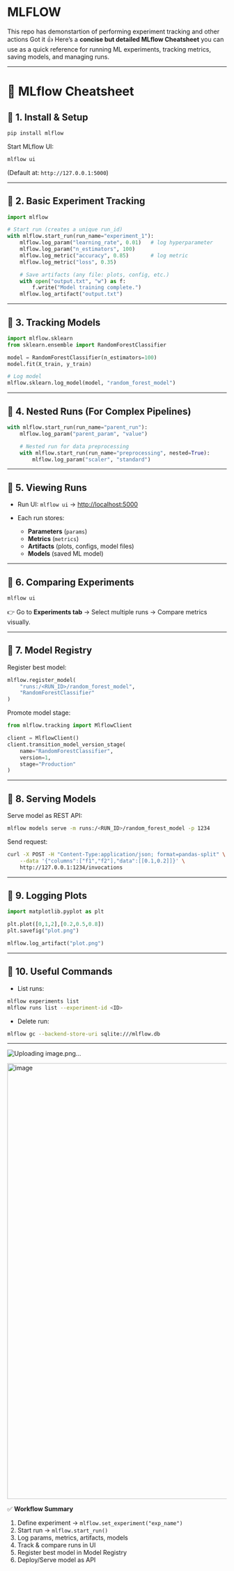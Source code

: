 # MLFLOW
This repo has demonstartion of performing experiment tracking and other actions
Got it 👍
Here’s a **concise but detailed MLflow Cheatsheet** you can use as a quick reference for running ML experiments, tracking metrics, saving models, and managing runs.

---

# 🧾 MLflow Cheatsheet

## 🔹 1. Install & Setup

```bash
pip install mlflow
```

Start MLflow UI:

```bash
mlflow ui
```

(Default at: `http://127.0.0.1:5000`)

---

## 🔹 2. Basic Experiment Tracking

```python
import mlflow

# Start run (creates a unique run_id)
with mlflow.start_run(run_name="experiment_1"):
    mlflow.log_param("learning_rate", 0.01)   # log hyperparameter
    mlflow.log_param("n_estimators", 100)
    mlflow.log_metric("accuracy", 0.85)       # log metric
    mlflow.log_metric("loss", 0.35)

    # Save artifacts (any file: plots, config, etc.)
    with open("output.txt", "w") as f:
        f.write("Model training complete.")
    mlflow.log_artifact("output.txt")
```

---

## 🔹 3. Tracking Models

```python
import mlflow.sklearn
from sklearn.ensemble import RandomForestClassifier

model = RandomForestClassifier(n_estimators=100)
model.fit(X_train, y_train)

# Log model
mlflow.sklearn.log_model(model, "random_forest_model")
```

---

## 🔹 4. Nested Runs (For Complex Pipelines)

```python
with mlflow.start_run(run_name="parent_run"):
    mlflow.log_param("parent_param", "value")

    # Nested run for data preprocessing
    with mlflow.start_run(run_name="preprocessing", nested=True):
        mlflow.log_param("scaler", "standard")
```

---

## 🔹 5. Viewing Runs

* Run UI: `mlflow ui` → [http://localhost:5000](http://localhost:5000)
* Each run stores:

  * **Parameters** (`params`)
  * **Metrics** (`metrics`)
  * **Artifacts** (plots, configs, model files)
  * **Models** (saved ML model)

---

## 🔹 6. Comparing Experiments

```bash
mlflow ui
```

👉 Go to **Experiments tab** → Select multiple runs → Compare metrics visually.

---

## 🔹 7. Model Registry

Register best model:

```python
mlflow.register_model(
    "runs:/<RUN_ID>/random_forest_model",
    "RandomForestClassifier"
)
```

Promote model stage:

```python
from mlflow.tracking import MlflowClient

client = MlflowClient()
client.transition_model_version_stage(
    name="RandomForestClassifier",
    version=1,
    stage="Production"
)
```

---

## 🔹 8. Serving Models

Serve model as REST API:

```bash
mlflow models serve -m runs:/<RUN_ID>/random_forest_model -p 1234
```

Send request:

```bash
curl -X POST -H "Content-Type:application/json; format=pandas-split" \
    --data '{"columns":["f1","f2"],"data":[[0.1,0.2]]}' \
    http://127.0.0.1:1234/invocations
```

---

## 🔹 9. Logging Plots

```python
import matplotlib.pyplot as plt

plt.plot([0,1,2],[0.2,0.5,0.8])
plt.savefig("plot.png")

mlflow.log_artifact("plot.png")
```

---

## 🔹 10. Useful Commands

* List runs:

```bash
mlflow experiments list
mlflow runs list --experiment-id <ID>
```

* Delete run:

```bash
mlflow gc --backend-store-uri sqlite:///mlflow.db
```

---
![Uploading image.png…]()



<img width="800" height="1000" alt="image" src="https://github.com/user-attachments/assets/858fe96f-3081-427b-91e2-dcc165b3893a" />


✅ **Workflow Summary**

1. Define experiment → `mlflow.set_experiment("exp_name")`
2. Start run → `mlflow.start_run()`
3. Log params, metrics, artifacts, models
4. Track & compare runs in UI
5. Register best model in Model Registry
6. Deploy/Serve model as API


